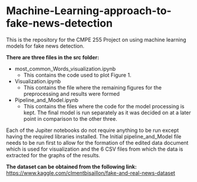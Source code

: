 # Machine-Learning-approach-to-fake-news-detection
This is the repository for the CMPE 255 Project on using machine learning models for fake news detection.

**There are three files in the src folder:**

- most_common_Words_visualization.ipynb
  - This contains the code used to plot Figure 1.
- Visualization.ipynb
  - This contains the file where the remaining figures for the preprocessing and results were formed
- Pipeline_and_Model.ipynb
  - This contains the files where the code for the model processing is kept. The final model is run separately as it was decided on at a later point in comparison to the other three.

Each of the Jupiter notebooks do not require anything to be run  except having the required libraries installed. The Initial pipeline_and_Model file needs to be run first to allow for the formation of the edited data document which is used for visualization and the 6 CSV files from which the data is extracted for the graphs of the results. 

**The dataset can be obtained from the following link:**  https://www.kaggle.com/clmentbisaillon/fake-and-real-news-dataset 

